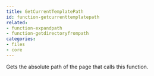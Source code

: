 ```yaml
---
title: GetCurrentTemplatePath
id: function-getcurrenttemplatepath
related:
- function-expandpath
- function-getdirectoryfrompath
categories:
- files
- core
---
```


Gets the absolute path of the page that calls this function.

